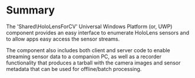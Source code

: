 # Summary

The 'Shared\HoloLensForCV' Universal Windows Platform (or, UWP) component provides an easy interface to enumerate HoloLens sensors and to allow apps easy access the sensor streams.

The component also includes both client and server code to enable streaming sensor data to a companion PC, as well as a recorder functionality that produces a tarball with the camera images and sensor metadata that can be used for offline/batch processing.

